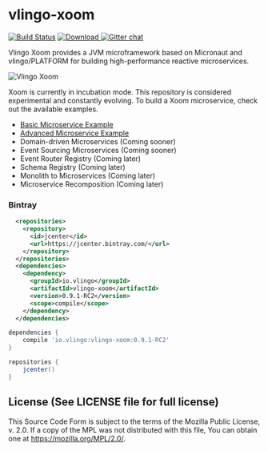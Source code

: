 # vlingo-xoom

[![Build Status](https://travis-ci.org/vlingo/vlingo-xoom.svg?branch=master)](https://travis-ci.org/vlingo/vlingo-xoom) [ ![Download](https://api.bintray.com/packages/vlingo/vlingo-platform-java/vlingo-xoom/images/download.svg) ](https://bintray.com/vlingo/vlingo-platform-java/vlingo-xoom/_latestVersion) [![Gitter chat](https://badges.gitter.im/gitterHQ/gitter.png)](https://gitter.im/vlingo-platform-java)

Vlingo Xoom provides a JVM microframework based on Micronaut and vlingo/PLATFORM for building high-performance reactive microservices.

![Vlingo Xoom](https://imgur.com/YFVeIz1.png)

Xoom is currently in incubation mode. This repository is considered experimental and constantly evolving. To build a Xoom microservice, check out the available examples.

- [Basic Microservice Example](https://github.com/vlingo/vlingo-xoom/tree/master/vlingo-xoom-examples/basic-microservice)
- [Advanced Microservice Example](https://github.com/vlingo/vlingo-xoom/tree/master/vlingo-xoom-examples/advanced-microservice)
- Domain-driven Microservices (Coming sooner)
- Event Sourcing Microservices (Coming sooner)
- Event Router Registry (Coming later)
- Schema Registry (Coming later)
- Monolith to Microservices (Coming later)
- Microservice Recomposition (Coming later)

### Bintray

```xml
  <repositories>
    <repository>
      <id>jcenter</id>
      <url>https://jcenter.bintray.com/</url>
    </repository>
  </repositories>
  <dependencies>
    <dependency>
      <groupId>io.vlingo</groupId>
      <artifactId>vlingo-xoom</artifactId>
      <version>0.9.1-RC2</version>
      <scope>compile</scope>
    </dependency>
  </dependencies>
```

```gradle
dependencies {
    compile 'io.vlingo:vlingo-xoom:0.9.1-RC2'
}

repositories {
    jcenter()
}
```

License (See LICENSE file for full license)
-------------------------------------------
This Source Code Form is subject to the terms of the Mozilla Public License, v. 2.0. If a copy of the MPL was not distributed with this file, You can obtain one at https://mozilla.org/MPL/2.0/.
